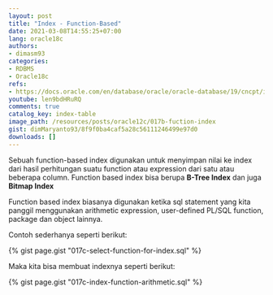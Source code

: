 ```yaml
---
layout: post
title: "Index - Function-Based"
date: 2021-03-08T14:55:25+07:00
lang: oracle18c
authors:
- dimasm93
categories:
- RDBMS
- Oracle18c
refs: 
- https://docs.oracle.com/en/database/oracle/oracle-database/19/cncpt/indexes-and-index-organized-tables.html#GUID-9AD7651D-0F0D-4FC6-A984-5845F0224EE6
youtube: len9bdHRuRQ
comments: true
catalog_key: index-table
image_path: /resources/posts/oracle12c/017b-fuction-index
gist: dimMaryanto93/8f9f0ba4caf5a28c56111246499e97d0
downloads: []
---
```


Sebuah function-based index digunakan untuk menyimpan nilai ke index dari hasil perhitungan suatu function atau expression dari satu atau beberapa column. Function based index bisa berupa **B-Tree Index** dan juga **Bitmap Index**

Function based index biasanya digunakan ketika sql statement yang kita panggil menggunakan arithmetic expression, user-defined PL/SQL function, package dan object lainnya.

Contoh sederhanya seperti berikut:

{% gist page.gist "017c-select-function-for-index.sql" %}

Maka kita bisa membuat indexnya seperti berikut:

{% gist page.gist "017c-index-function-arithmetic.sql" %}
